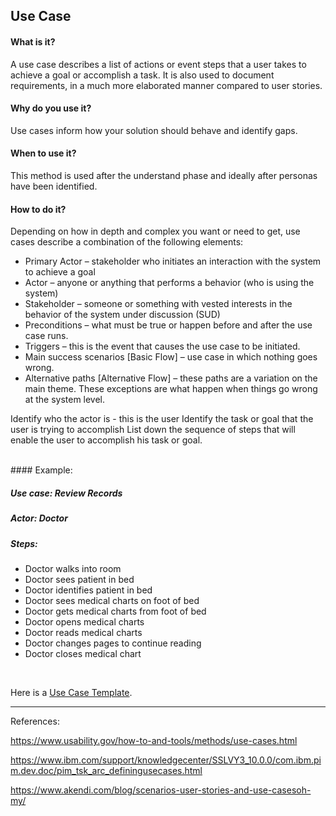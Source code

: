 ## Use Case

#### What is it?
A use case describes a list of actions or event steps that a user takes to achieve a goal or accomplish a task. It is also used to document requirements, in a much more elaborated manner compared to user stories. 

#### Why do you use it?
Use cases inform how your solution should behave and identify gaps.  

#### When to use it?
This method is used after the understand phase and ideally after personas have been identified.

#### How to do it?
Depending on how in depth and complex you want or need to get, use cases describe a combination of the following elements:
* Primary Actor – stakeholder who initiates an interaction with the system to achieve a goal
* Actor – anyone or anything that performs a behavior (who is using the system)
* Stakeholder – someone or something with vested interests in the behavior of the system under discussion (SUD)
* Preconditions – what must be true or happen before and after the use case runs.
* Triggers – this is the event that causes the use case to be initiated.
* Main success scenarios [Basic Flow] – use case in which nothing goes wrong.
* Alternative paths [Alternative Flow] – these paths are a variation on the main theme. These exceptions are what happen when things go wrong at the system level.

Identify who the actor is - this is the user
Identify the task or goal that the user is trying to accomplish
List down the sequence of steps that will enable the user to accomplish his task or goal. 

<br>
#### Example:

##### Use case: Review Records   

##### Actor: Doctor

##### Steps:
* Doctor walks into room
* Doctor sees patient in bed
* Doctor identifies patient in bed
* Doctor sees medical charts on foot of bed
* Doctor gets medical charts from foot of bed
* Doctor opens medical charts
* Doctor reads medical charts
* Doctor changes pages to continue reading
* Doctor closes medical chart

<br>

Here is a [Use Case Template](https://www.ibm.com/support/knowledgecenter/SSLVY3_10.0.0/com.ibm.pim.dev.doc/pim_ref_usecasetemp.html?view=kc).


---

References:

https://www.usability.gov/how-to-and-tools/methods/use-cases.html

https://www.ibm.com/support/knowledgecenter/SSLVY3_10.0.0/com.ibm.pim.dev.doc/pim_tsk_arc_definingusecases.html

https://www.akendi.com/blog/scenarios-user-stories-and-use-casesoh-my/
